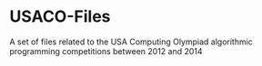 # USACO-Files
A set of files related to the USA Computing Olympiad algorithmic programming competitions between 2012 and 2014
